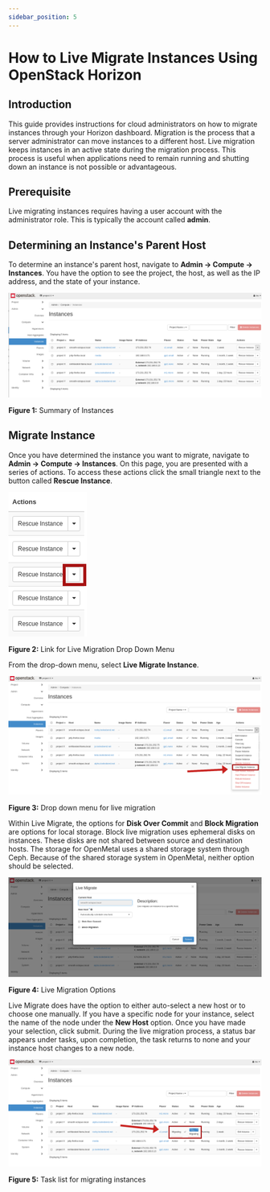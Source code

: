 ```yaml
---
sidebar_position: 5
---
```

# How to Live Migrate Instances Using OpenStack Horizon

## Introduction

This guide provides instructions for cloud administrators on how to
migrate instances through your Horizon dashboard. Migration is the
process that a server administrator can move instances to a different
host. Live migration keeps instances in an active state during the
migration process. This process is useful when applications need to
remain running and shutting down an instance is not possible or
advantageous.

## Prerequisite

Live migrating instances requires having a user account with the
administrator role. This is typically the account called **admin**.

## Determining an Instance's Parent Host

To determine an instance's parent host, navigate to **Admin -\> Compute
-\> Instances**. You have the option to see the project, the host, as
well as the IP address, and the state of your instance.

![image](images/all-instance-list.png)

**Figure 1:** Summary of Instances

## Migrate Instance

Once you have determined the instance you want to migrate, navigate to
**Admin -\> Compute -\> Instances**. On this page, you are presented
with a series of actions. To access these actions click the small
triangle next to the button called **Rescue Instance**.

![image](images/figure2.png)

**Figure 2:** Link for Live Migration Drop Down Menu

From the drop-down menu, select **Live Migrate Instance**.

![image](images/figure3.png)

**Figure 3:** Drop down menu for live migration

Within Live Migrate, the options for **Disk Over Commit** and **Block
Migration** are options for local storage. Block live migration uses
ephemeral disks on instances. These disks are not shared between source
and destination hosts. The storage for OpenMetal uses a shared storage
system through Ceph. Because of the shared storage system in OpenMetal,
neither option should be selected.

![image](images/figure4.png)

**Figure 4:** Live Migration Options

Live Migrate does have the option to either auto-select a new host or to
choose one manually. If you have a specific node for your instance,
select the name of the node under the **New Host** option. Once you have
made your selection, click submit. During the live migration process, a
status bar appears under tasks, upon completion, the task returns to
none and your instance host changes to a new node.

![image](images/figure5.png)

**Figure 5:** Task list for migrating instances
